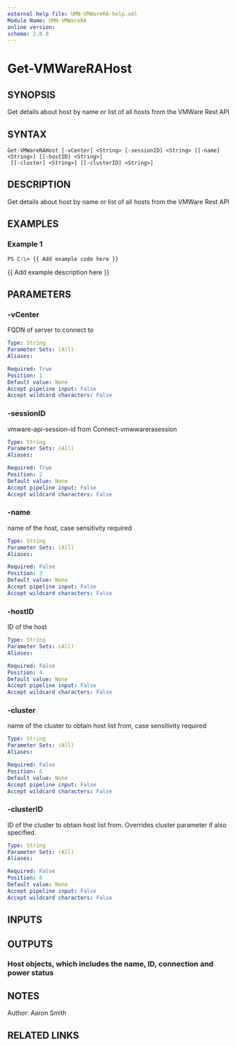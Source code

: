 ```yaml
---
external help file: UMN-VMWareRA-help.xml
Module Name: UMN-VMWareRA
online version: 
schema: 2.0.0
---
```


# Get-VMWareRAHost

## SYNOPSIS
Get details about host by name or list of all hosts from the VMWare Rest API

## SYNTAX

```
Get-VMWareRAHost [-vCenter] <String> [-sessionID] <String> [[-name] <String>] [[-hostID] <String>]
 [[-cluster] <String>] [[-clusterID] <String>]
```

## DESCRIPTION
Get details about host by name or list of all hosts from the VMWare Rest API

## EXAMPLES

### Example 1
```
PS C:\> {{ Add example code here }}
```

{{ Add example description here }}

## PARAMETERS

### -vCenter
FQDN of server to connect to

```yaml
Type: String
Parameter Sets: (All)
Aliases: 

Required: True
Position: 1
Default value: None
Accept pipeline input: False
Accept wildcard characters: False
```

### -sessionID
vmware-api-session-id from Connect-vmwwarerasession

```yaml
Type: String
Parameter Sets: (All)
Aliases: 

Required: True
Position: 2
Default value: None
Accept pipeline input: False
Accept wildcard characters: False
```

### -name
name of the host, case sensitivity required

```yaml
Type: String
Parameter Sets: (All)
Aliases: 

Required: False
Position: 3
Default value: None
Accept pipeline input: False
Accept wildcard characters: False
```

### -hostID
ID of the host

```yaml
Type: String
Parameter Sets: (All)
Aliases: 

Required: False
Position: 4
Default value: None
Accept pipeline input: False
Accept wildcard characters: False
```

### -cluster
name of the cluster to obtain host list from, case sensitivity required

```yaml
Type: String
Parameter Sets: (All)
Aliases: 

Required: False
Position: 5
Default value: None
Accept pipeline input: False
Accept wildcard characters: False
```

### -clusterID
ID of the cluster to obtain host list from.
Overrides cluster parameter if also specified.

```yaml
Type: String
Parameter Sets: (All)
Aliases: 

Required: False
Position: 6
Default value: None
Accept pipeline input: False
Accept wildcard characters: False
```

## INPUTS

## OUTPUTS

### Host objects, which includes the name, ID, connection and power status

## NOTES
Author: Aaron Smith

## RELATED LINKS

